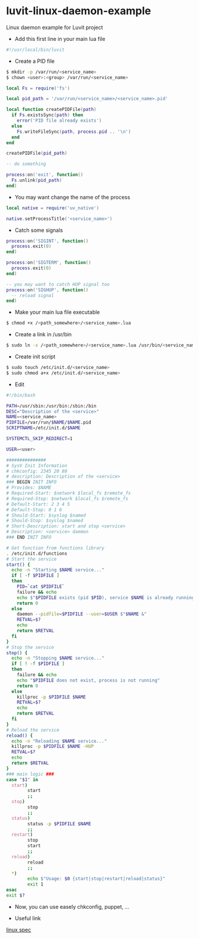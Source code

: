 luvit-linux-daemon-example
==========================

Linux daemon example for Luvit project

* Add this first line in your main lua file

```lua
#!/usr/local/bin/luvit
```

* Create a PID file

```bash
$ mkdir -p /var/run/<service_name>
$ chown <user>:<group> /var/run/<service_name>
```

```lua
local Fs = require('fs')

local pid_path = '/var/run/<service_name>/<service_name>.pid'

local function createPIDFile(path)
  if Fs.existsSync(path) then
    error('PID file already exists')
  else
    Fs.writeFileSync(path, process.pid .. '\n')
  end
end

createPIDFile(pid_path)

-- do something

process:on('exit', function()
  Fs.unlink(pid_path)
end)
```

* You may want change the name of the process

```lua
local native = require('uv_native')

native.setProcessTitle('<service_name>')
```

* Catch some signals

```lua
process:on('SIGINT', function()
  process.exit(0)
end)

process:on('SIGTERM', function()
  process.exit(0)
end)

-- you may want to catch HUP signal too
process:on('SIGHUP', function()
  -- reload signal
end)
```

* Make your main lua file executable

```bash
$ chmod +x /<path_somewhere>/<service_name>.lua
```

* Create a link in /usr/bin

```bash
$ sudo ln -s /<path_somewhere>/<service_name>.lua /usr/bin/<service_name>
```

* Create init script

```bash
$ sudo touch /etc/init.d/<service_name>
$ sudo chmod a+x /etc/init.d/<service_name>
```

* Edit

```bash
#!/bin/bash

PATH=/usr/sbin:/usr/bin:/sbin:/bin
DESC="Description of the <service>"
NAME=<service_name>
PIDFILE=/var/run/$NAME/$NAME.pid
SCRIPTNAME=/etc/init.d/$NAME

SYSTEMCTL_SKIP_REDIRECT=1

USER=<user>

###############
# SysV Init Information
# chkconfig: 2345 20 80
# description: Description of the <service>
### BEGIN INIT INFO
# Provides: $NAME
# Required-Start: $network $local_fs $remote_fs
# Required-Stop: $network $local_fs $remote_fs
# Default-Start: 2 3 4 5
# Default-Stop: 0 1 6
# Should-Start: $syslog $named
# Should-Stop: $syslog $named
# Short-Description: start and stop <service>
# Description: <service> daemon
### END INIT INFO

# Get function from functions library
. /etc/init.d/functions
# Start the service
start() {
  echo -n "Starting $NAME service..."
  if [ -f $PIDFILE ]
  then
    PID=`cat $PIDFILE`
    failure && echo
    echo $"$PIDFILE exists (pid $PID), service $NAME is already running or crashed"
    return 0
  else
    daemon --pidfile=$PIDFILE --user=$USER $"$NAME &"
    RETVAL=$?
    echo
    return $RETVAL
  fi
}
# Stop the service
stop() {
  echo -n "Stopping $NAME service..."
  if [ ! -f $PIDFILE ]
  then
    failure && echo
    echo "$PIDFILE does not exist, process is not running"
    return 0
  else
    killproc -p $PIDFILE $NAME
    RETVAL=$?
    echo
    return $RETVAL
  fi
}
# Reload the service
reload() {
  echo -n "Reloading $NAME service..."
  killproc -p $PIDFILE $NAME -HUP
  RETVAL=$?
  echo
  return $RETVAL
}
### main logic ###
case "$1" in
  start)
        start
        ;;
  stop)
        stop
        ;;
  status)
        status -p $PIDFILE $NAME
        ;;
  restart)
        stop
        start
        ;;
  reload)
        reload
        ;;
  *)
        echo $"Usage: $0 {start|stop|restart|reload|status}"
        exit 1
esac
exit $?
```

* Now, you can use easely chkconfig, puppet, ...

* Useful link

[linux spec](http://refspecs.linuxbase.org/LSB_3.1.1/LSB-Core-generic/LSB-Core-generic/iniscrptact.html)
